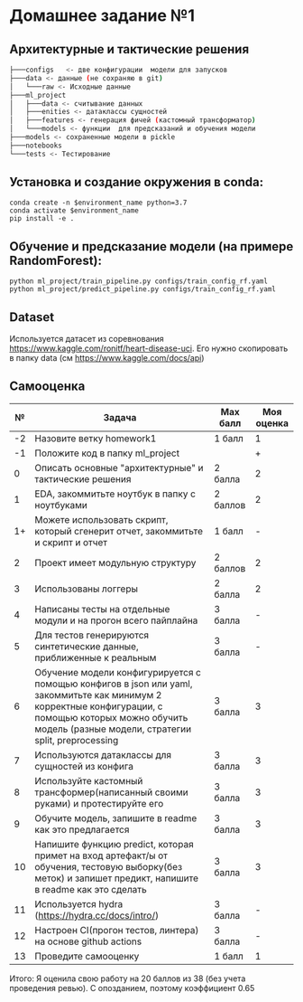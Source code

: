 # Домашнее задание №1

## Архитектурные и тактические решения
```bash
├───configs   <- две конфигурации  модели для запусков
├───data <- данные (не сохраняю в git)
│   └───raw <- Исходные данные
├───ml_project
│   ├───data <- считывание данных
│   ├───enities <- датаклассы сущностей 
│   ├───features <- генерация фичей (кастомный трансформатор)
│   └───models <- функции  для предсказаний и обучения модели
├───models <- сохраненные модели в pickle
├───notebooks 
└───tests <- Тестирование
```

## Установка и создание окружения в conda:

```
conda create -n $environment_name python=3.7
conda activate $environment_name
pip install -e .
```

## Обучение и предсказание модели (на примере RandomForest):
```
python ml_project/train_pipeline.py configs/train_config_rf.yaml
python ml_project/predict_pipeline.py configs/train_config_rf.yaml
```

## Dataset
Используется датасет из соревнования https://www.kaggle.com/ronitf/heart-disease-uci. Его нужно скопировать в папку data (см https://www.kaggle.com/docs/api)

## Самооценка

| № | Задача  | Max балл| Моя оценка |
| ------ | ------ | ------ | ------ |
|-2| Назовите ветку homework1 | 1 балл | 1 |
|-1| Положите код в папку ml_project | | + |
|0| Описать основные "архитектурные" и тактические решения | 2 балла | 2 |
|1| EDA, закоммитьте ноутбук в папку с ноутбуками| 2 баллов| 2 |
|1+| Можете использовать скрипт, который сгенерит отчет, закоммитьте и скрипт и отчет | 1 балл | - |
|2| Проект имеет модульную структуру | 2 баллов| 2 |
|3| Использованы логгеры | 2 балла| 2 |
|4| Написаны тесты на отдельные модули и на прогон всего пайплайна | 3 балла | - |
|5| Для тестов генерируются синтетические данные, приближенные к реальным | 3 балла | - |
|6| Обучение модели конфигурируется с помощью конфигов в json или yaml, закоммитьте как минимум 2 корректные конфигурации, с помощью которых можно обучить модель (разные модели, стратегии split, preprocessing | 3 балла | 3 |
|7| Используются датаклассы для сущностей из конфига |3 балла| 3 |
|8| Используйте кастомный трансформер(написанный своими руками) и протестируйте его |3 балла| 3 |
|9| Обучите модель, запишите в readme как это предлагается |3 балла| 3 |
|10| Напишите функцию predict, которая примет на вход артефакт/ы от обучения, тестовую выборку(без меток) и запишет предикт, напишите в readme как это сделать | 3 балла | 3 | 
|11| Используется hydra  (https://hydra.cc/docs/intro/) |3 балла| - |
|12| Настроен CI(прогон тестов, линтера) на основе github actions  | 3 балла | - |
|13| Проведите самооценку |1 балл| 1 |

Итого: Я оценила свою работу на 20 баллов из 38 (без учета проведения ревью). С опозданием, поэтому коэффициент 0.65